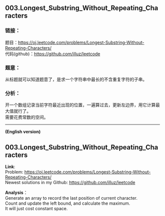  
## 003.Longest_Substring_Without_Repeating_Characters  
  
### **链接**：  
题目：https://oj.leetcode.com/problems/Longest-Substring-Without-Repeating-Characters/  
代码(github)：https://github.com/illuz/leetcode  
  
### **题意**：  
从标题就可以知道题意了，是求一个字符串中最长的不含重复字符的子串。  
  
### **分析**：  
开一个数组记录当前字符最近出现的位置，一遍算过去，更新左边界，用它计算最大值就行了。  
需要花费常数的空间。  
  
  
---  
  
**(English version)**  
  
  
## 003.Longest_Substring_Without_Repeating_Characters  
  
  
**Link**:  
Problem: https://oj.leetcode.com/problems/Longest-Substring-Without-Repeating-Characters/  
Newest solutions in my Github: https://github.com/illuz/leetcode  
  
**Analysis**：  
Generate an array to record the last position of current character.  
Count and update the left bound, and calculate the maximum.  
It will just cost constant space.  
